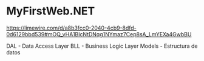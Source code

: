 # MyFirstWeb.NET

https://limewire.com/d/a8b3fcc0-2040-4cb9-8dfd-0d6129bbd539#mOQ_vHA1BlcNtDNqg1NYmaz7Cep8sA_LmYEXa4GwbBU


DAL - Data Access Layer
BLL - Business Logic Layer
Models - Estructura de datos
